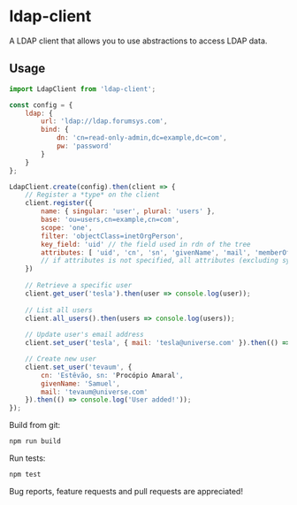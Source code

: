 ldap-client
===========

A LDAP client that allows you to use abstractions to access LDAP data.

Usage
-----

```javascript
import LdapClient from 'ldap-client';

const config = {
    ldap: {
        url: 'ldap://ldap.forumsys.com',
        bind: {
            dn: 'cn=read-only-admin,dc=example,dc=com',
            pw: 'password'
        }
    }
};

LdapClient.create(config).then(client => {
	// Register a *type* on the client
	client.register({
		name: { singular: 'user', plural: 'users' },
		base: 'ou=users,cn=example,cn=com',
		scope: 'one',
		filter: 'objectClass=inetOrgPerson',
		key_field: 'uid' // the field used in rdn of the tree
		attributes: [ 'uid', 'cn', 'sn', 'givenName', 'mail', 'memberOf' ] 
		// if attributes is not specified, all attributes (excluding system ones) are retrieved
	})
	
	// Retrieve a specific user
	client.get_user('tesla').then(user => console.log(user));
	
	// List all users
	client.all_users().then(users => console.log(users));
	
	// Update user's email address
	client.set_user('tesla', { mail: 'tesla@universe.com' }).then(() => console.log('User updated!');

	// Create new user
	client.set_user('tevaum', { 
		cn: 'Estêvão, sn: 'Procópio Amaral',
		givenName: 'Samuel',
		mail: 'tevaum@universe.com'
	}).then(() => console.log('User added!'));
});
```

Build from git:

```bash
npm run build
```

Run tests:

```bash
npm test
```

Bug reports, feature requests and pull requests are appreciated!
